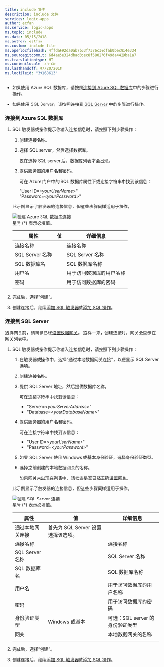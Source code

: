 ```yaml
---
title: include 文件
description: include 文件
services: logic-apps
author: ecfan
ms.service: logic-apps
ms.topic: include
ms.date: 05/15/2018
ms.author: estfan
ms.custom: include file
ms.openlocfilehash: 4ffda692da0ab7b63f7376c36dfab0bec914e334
ms.sourcegitcommit: 6d4ae5e324dbad3cec8f580276f49da4429ba1a7
ms.translationtype: HT
ms.contentlocale: zh-CN
ms.lasthandoff: 07/20/2018
ms.locfileid: "39168613"
---
```

* 如果使用 Azure SQL 数据库，请按照[连接到 Azure SQL 数据库](#connect-azure-sql-db)中的步骤进行操作。 

* 如果使用 SQL Server，请按照[连接到 SQL Server](#connect-sql-server) 中的步骤进行操作。

<a name="connect-azure-sql-db"></a>

### <a name="connect-to-azure-sql-database"></a>连接到 Azure SQL 数据库

1. SQL 触发器或操作提示你输入连接信息时，请按照下列步骤操作：

   1. 创建连接名称。

   2. 选择 SQL server，然后选择数据库。 

      仅在选择 SQL server 后，数据库列表才会出现。
 
   3. 提供服务器的用户名和密码。

      可在 Azure 门户中的 SQL 数据库属性下或连接字符串中找到该信息： 
      
      "User ID=<*yourUserName*>"
      <br>
      "Password=<*yourPassword*>"

   此示例显示了触发器的连接信息，但这些步骤同样适用于操作。

   ![创建 Azure SQL 数据库连接](./media/connectors-create-api-sqlazure/azure-sql-database-create-connection.png)
   <br>
   星号 (*) 表示必填值。

   | 属性 | 值 | 详细信息 | 
   |----------|-------|---------| 
   | 连接名称 | <my-sql-connection> | 连接名称 | 
   | SQL Server 名称 | <my-sql-server> | SQL Server 名称 |
   | SQL 数据库名 | <my-sql-database>  | SQL 数据库名称 | 
   | 用户名 | <my-sql-username> | 用于访问数据库的用户名称 |
   | 密码 | <my-sql-password> | 用于访问数据库的密码 | 
   |||| 

2. 完成后，选择“创建”。

3. 创建连接后，继续[添加 SQL 触发器](#add-sql-trigger)或[添加 SQL 操作](#add-sql-action)。

<a name="connect-sql-server"></a>

### <a name="connect-to-sql-server"></a>连接到 SQL Server

选择网关前，请确保已经[设置数据网关](https://docs.microsoft.com/azure/logic-apps/logic-apps-gateway-connection)。 这样一来，创建连接时，网关会显示在网关列表中。

1. SQL 触发器或操作提示你输入连接信息时，请按照下列步骤操作：

   1. 在触发器或操作中，选择“通过本地数据网关连接”，以便显示 SQL Server 选项。

   2. 创建连接名称。

   3. 提供 SQL Server 地址，然后提供数据库名称。
   
      可在连接字符串中找到该信息： 
      
      * "Server=<*yourServerAddress*>"
      * "Database=<*yourDatabaseName*>"

   4. 提供服务器的用户名和密码。

      可在连接字符串中找到该信息： 
      
      * "User ID=<*yourUserName*>"
      * "Password=<*yourPassword*>"

   5. 如果 SQL Server 使用 Windows 或基本身份验证，选择身份验证类型。

   6. 选择之前创建的本地数据网关的名称。
   
      如果网关未出现在列表中，请检查是否已经正确[设置网关](https://docs.microsoft.com/azure/logic-apps/logic-apps-gateway-connection)。

   此示例显示了触发器的连接信息，但这些步骤同样适用于操作。

   ![创建 SQL Server 连接](./media/connectors-create-api-sqlazure/sql-server-create-connection.png)
   <br>
   星号 (*) 表示必填值。

   | 属性 | 值 | 详细信息 | 
   |----------|-------|---------| 
   | 通过本地网关连接 | 首先为 SQL Server 设置选择该选项。 | | 
   | 连接名称 | <my-sql-connection> | 连接名称 | 
   | SQL Server 名称 | <my-sql-server> | SQL Server 名称 |
   | SQL 数据库名 | <my-sql-database>  | SQL 数据库名称 |
   | 用户名 | <my-sql-username> | 用于访问数据库的用户名称 |
   | 密码 | <my-sql-password> | 用于访问数据库的密码 | 
   | 身份验证类型 | Windows 或基本 | 可选：SQL server 的身份验证类型 | 
   | 网关 | <my-data-gateway> | 本地数据网关的名称 | 
   |||| 

2. 完成后，选择“创建”。 

3. 创建连接后，继续[添加 SQL 触发器](#add-sql-trigger)或[添加 SQL 操作](#add-sql-action)。
